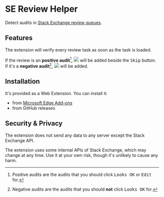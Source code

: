 # SE Review Helper

Detect audits in [Stack Exchange review queues](https://meta.stackexchange.com/help/reviews-intro).

## Features

The extension will verify every review task as soon as the task is loaded.

If the review is an **positive audit**[^1],
<kbd>![](https://api.iconify.design/mdi/text-box-check.svg?color=%2318864B)</kbd>
will be added beside the <kbd>Skip</kbd> button. If it's a **negative audit**[^2],
<kbd>![](https://api.iconify.design/mdi/text-box-remove.svg?color=%23C83232)</kbd>
will be added.

## Installation

It's provided as a Web Extension. You can install it:

- from [Microsoft Edge Add-ons](https://microsoftedge.microsoft.com/addons)
- from GitHub releases

## Security & Privacy

The extension does not send any data to any server except the Stack Exchange API.

The extension uses some internal APIs of Stack Exchange, which may change at any time. Use it at your own risk, though it's unlikely to cause any harm.

[^1]: Positive audits are the audits that you should click <kbd>Looks OK</kbd> or <kbd>Edit</kbd> for.

[^2]: Negative audits are the audits that you should **not** click <kbd>Looks OK</kbd> for.
